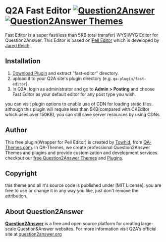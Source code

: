 # Q2A Fast Editor [![Question2Answer](http://qa-themes.com/files/q2a-logo.png)](http://www.question2answer.org/) [![Question2Answer Themes](http://qa-themes.com/files/qa-logo.jpg)](http://qa-themes.com/ "Question2Answer Themes & Plugins")
Fast Editor is a super fast(less than 5KB total transfer) WYSIWYG Editor for Question2Answer. This Editor is based on [Pell Editor](https://github.com/jaredreich/pell) which is developed by [Jared Reich](https://github.com/jaredreich/).

## Installation

1. [Download Plugin](https://github.com/q2a-projects/Q2A-Fast-Editor/archive/master.zip "Download Zip File") and extract "fast-editor" directory.
2. upload it to your Q2A site's plugin directory (e.g. `qa-plugin/fast-editor`).
3. In Q2A, login as administrator and go to **Admin > Posting** and choose Fast Editor as your default editor for any post type you wish.

you can visit plugin options to enable use of CDN for loading static files. although this plugin will require less than 5KB(compared with CKEditor which uses over 150KB), you can still save server resources by using CDNs.
## Author

This free plugin(Wrapper for Pell Editor) is created by [Towhid](http://TheRational.ist "Freelance Developer"), from [QA-Themes.com](http://QA-Themes.com "Q2A Themes and Plugins"). In QA-Themes, we create professional Question2Answer Themes and plugins and provide customization and development services. checkout our [free Question2Answer Themes](http://qa-themes.com/themes "Q2A Themes") and [Plugins](http://qa-themes.com/plugins "Free Q2A Plugins").

## Copyright

this theme and all it's source code is published under [MIT License]. you are free to use or change it in any way you like, just don't remove the attribution.

## About Question2Answer

**[Question2Answer](http://qa-themes.com/question2answer "About Question2Answer Features")** is a free and open source platform for creating large-scale Question&Answer websites. For more information visit Q2A's official site at [question2answer.org](http://www.question2answer.org/)
